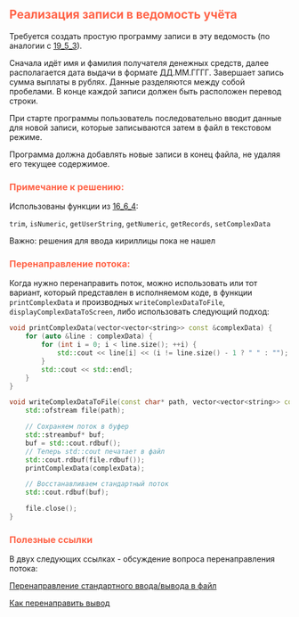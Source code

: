 ## <font color="tomato">Реализация записи в ведомость учёта</font>

Требуется создать простую программу записи в эту ведомость 
(по аналогии с [19_5_3](https://github.com/VladislavNovak/19_5_3)).

Сначала идёт имя и фамилия получателя денежных средств, далее располагается дата выдачи в формате ДД.ММ.ГГГГ. 
Завершает запись сумма выплаты в рублях. Данные разделяются между собой пробелами. 
В конце каждой записи должен быть расположен перевод строки.

При старте программы пользователь последовательно вводит данные для новой записи, 
которые записываются затем в файл в текстовом режиме. 

Программа должна добавлять новые записи в конец файла, не удаляя его текущее содержимое.

### <font color="tomato">Примечание к решению:</font>

Использованы функции из [16_6_4](https://github.com/VladislavNovak/16_6_4):

`trim`, `isNumeric`, `getUserString`, `getNumeric`, `getRecords`, `setComplexData`

Важно: решения для ввода кириллицы пока не нашел

### <font color="tomato">Перенаправление потока:</font>

Когда нужно перенаправить поток, можно использовать или тот вариант, 
который представлен в исполняемом коде, в функции `printComplexData` и 
производных `writeComplexDataToFile`, `displayComplexDataToScreen`, либо использовать следующий подход:

```c++
void printComplexData(vector<vector<string>> const &complexData) {
    for (auto &line : complexData) {
        for (int i = 0; i < line.size(); ++i) {
            std::cout << line[i] << (i != line.size() - 1 ? " " : "");
        }
        std::cout << std::endl;
    }
}

void writeComplexDataToFile(const char* path, vector<vector<string>> const &complexData) {
    std::ofstream file(path);

    // Сохраняем поток в буфер
    std::streambuf* buf;
    buf = std::cout.rdbuf();
    // Теперь std::cout печатает в файл
    std::cout.rdbuf(file.rdbuf());
    printComplexData(complexData);

    // Восстанавливаем стандартный поток
    std::cout.rdbuf(buf);

    file.close();
}
```

### <font color="tomato">Полезные ссылки</font>

В двух следующих ссылках - обсуждение вопроса перенаправления потока:

[Перенаправление стандартного ввода/вывода в файл](https://programmersforum.ru/showthread.php?t=80053)

[Как перенаправить вывод](https://rsdn.org/forum/cpp/2361792.hot)
